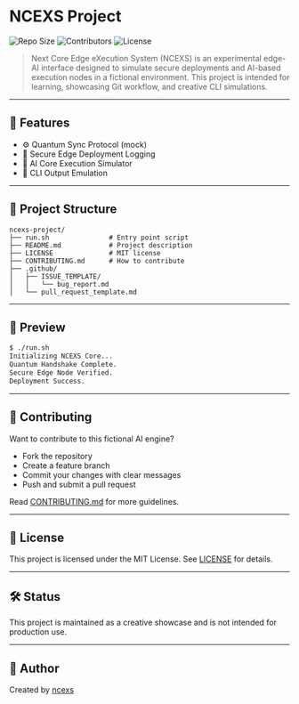 # NCEXS Project

![Repo Size](https://img.shields.io/github/repo-size/ncexs/ncexs-project)
![Contributors](https://img.shields.io/github/contributors/ncexs/ncexs-project)
![License](https://img.shields.io/github/license/ncexs/ncexs-project)

> Next Core Edge eXecution System (NCEXS) is an experimental edge-AI interface designed to simulate secure deployments and AI-based execution nodes in a fictional environment. This project is intended for learning, showcasing Git workflow, and creative CLI simulations.

---

## 🚀 Features

* ⚙️ Quantum Sync Protocol (mock)
* 🔐 Secure Edge Deployment Logging
* 🤖 AI Core Execution Simulator
* 🧠 CLI Output Emulation

---

## 🧩 Project Structure

```
ncexs-project/
├── run.sh               # Entry point script
├── README.md            # Project description
├── LICENSE              # MIT license
├── CONTRIBUTING.md      # How to contribute
├── .github/
│   ├── ISSUE_TEMPLATE/
│   │   └── bug_report.md
│   └── pull_request_template.md
```

---

## 🧪 Preview

```bash
$ ./run.sh
Initializing NCEXS Core...
Quantum Handshake Complete.
Secure Edge Node Verified.
Deployment Success.
```

---

## 🤝 Contributing

Want to contribute to this fictional AI engine?

* Fork the repository
* Create a feature branch
* Commit your changes with clear messages
* Push and submit a pull request

Read [CONTRIBUTING.md](./CONTRIBUTING.md) for more guidelines.

---

## 📄 License

This project is licensed under the MIT License. See [LICENSE](./LICENSE) for details.

---

## 🛠 Status

This project is maintained as a creative showcase and is not intended for production use.

---

## 🙌 Author

Created by [ncexs](https://github.com/ncexs)


